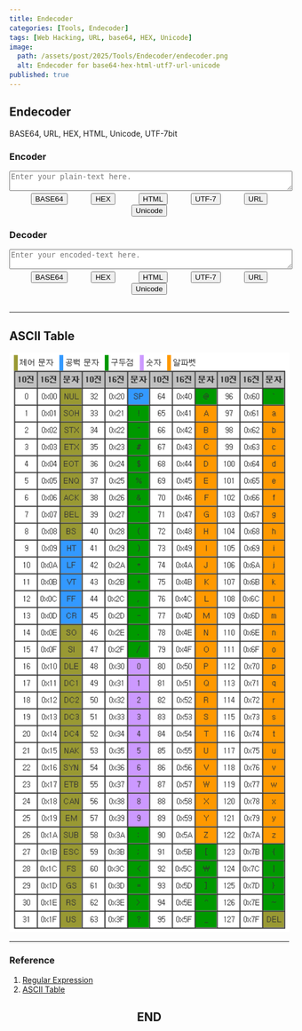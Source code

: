 ```yaml
---
title: Endecoder
categories: [Tools, Endecoder]
tags: [Web Hacking, URL, base64, HEX, Unicode]
image:
  path: /assets/post/2025/Tools/Endecoder/endecoder.png
  alt: Endecoder for base64·hex·html·utf7·url·unicode
published: true
---
```


## Endecoder
BASE64, URL, HEX, HTML, Unicode, UTF-7bit

<h3>Encoder</h3>
<body>
<div><textarea id="inputText" placeholder="Enter your plain-text here." style="width: 100%"></textarea></div>
<div style="text-align: center;"><button onclick="encodeBase64()">BASE64</button>　　　<button onclick="encodeHEX()">HEX</button>　　　<button onclick="encodeHTML()">HTML</button>　　　<button onclick="encodeUTF7()">UTF-7</button>　　　<button onclick="encodeURL()">URL</button>　　　<button onclick="encodeUnicode()">Unicode</button></div>

<h3>Decoder</h3>
<div><textarea id="outputText" placeholder="Enter your encoded-text here." style="width: 100%"></textarea></div>
<div style="text-align: center;"><button onclick="decodeBase64()">BASE64</button>　　　<button onclick="decodeHEX()">HEX</button>　　　<button onclick="decodeHTML()">HTML</button>　　　<button onclick="decodeUTF7()">UTF-7</button>　　　<button onclick="decodeURL()">URL</button>　　　<button onclick="decodeUnicode()">Unicode</button></div>

<script>
    // Base64 인코딩
    function encodeBase64() {
        const input = document.getElementById('inputText').value;
        const encoded = btoa(input);
        document.getElementById('outputText').value = encoded;
    }

    // Base64 디코딩
    function decodeBase64() {
        const input = document.getElementById('outputText').value;
        try {
            const decoded = atob(input);
            document.getElementById('inputText').value = decoded;
        } catch (e) {
            document.getElementById('inputText').value = "디코딩 오류: 올바른 Base64 문자열이 아닙니다.";
        }
    }

    // HEX 인코딩
    function encodeHEX() {
        const input = document.getElementById('inputText').value;
        let encoded = '';
        for (let i = 0; i < input.length; i++) {
            encoded += '\&#x' + input.charCodeAt(i).toString(16).padStart(2, '0');
        }
        document.getElementById('outputText').value = encoded;
    }

    // HEX 디코딩
    function decodeHEX() {
        const input = document.getElementById('outputText').value;
        const regex = /\&#x([0-9a-fA-F]+)/g;
        let decoded = input.replace(regex, (match, p1) => String.fromCharCode(parseInt(p1, 16)));
        document.getElementById('inputText').value = decoded;
    }

    // HTML 인코딩
    function encodeHTML() {
        const input = document.getElementById('inputText').value;
        let encoded = '';
        for (let i = 0; i < input.length; i++) {
            encoded += '\&#x' + input.charCodeAt(i).toString(10).padStart(2, '0') + ';';
        }
        document.getElementById('outputText').value = encoded;
    }

    // HTML 디코딩
    function decodeHTML() {
        const input = document.getElementById('outputText').value;
        const regex = /\&#x([0-9a-fA-F]+);/g;
        let decoded = input.replace(regex, (match, p1) => {
            return String.fromCharCode(parseInt(p1, 10))
        });

        document.getElementById('inputText').value = decoded;
    }
    
    // UTF7 인코딩
    function encodeUTF7() {
        const input = document.getElementById('inputText').value;
        let encoded = '';
        for (let i = 0; i < input.length; i++) {
            encoded += '\&#x' + input.charCodeAt(i).toString(10).padStart(7, '0') + ';';
        }
        document.getElementById('outputText').value = encoded;
    }

    // UTF7 디코딩
    function decodeUTF7() {
        const input = document.getElementById('outputText').value;
        const regex = /\&#x([0-9a-fA-F]+);/g;
        let decoded = input.replace(regex, (match, p1) => String.fromCharCode(parseInt(p1, 10)));
        document.getElementById('inputText').value = decoded;
    }
    
    // URL 인코딩
    function encodeURL() {
        const input = document.getElementById('inputText').value;
        const encoded = encodeURIComponent(input).replace(/'/g,"%27").replace(/"/g,"%22");;
        document.getElementById('outputText').value = encoded;
    }
    
    // URL 디코딩
    function decodeURL() {
        const input = document.getElementById('outputText').value;
        const decoded = decodeURIComponent(input);
        document.getElementById('inputText').value = decoded;
    }

    // Unicode 인코딩
    function encodeUnicode() {
        const input = document.getElementById('inputText').value;
        const encoded = Array.from(input).map(char => '\\u' + ('0000' + char.charCodeAt(0).toString(16)).slice(-4)).join('');
        document.getElementById('outputText').value = encoded;
    }

    // Unicode 디코딩
    function decodeUnicode() {
        const input = document.getElementById('outputText').value;
        const decoded = input.replace(/\\u([a-fA-F0-9]{4})/g, (match, grp) => String.fromCharCode(parseInt(grp, 16)));
        document.getElementById('inputText').value = decoded;
    }
</script>
</body>

<br>

---

## ASCII Table
<img src="/assets/post/2025/Tools/Endecoder/ascii.png" alt="" width=1300>

---

### Reference
1. [Regular Expression](https://inpa.tistory.com/entry/JS-%F0%9F%93%9A-%EC%A0%95%EA%B7%9C%EC%8B%9D-RegExp-%EB%88%84%EA%B5%AC%EB%82%98-%EC%9D%B4%ED%95%B4%ED%95%98%EA%B8%B0-%EC%89%BD%EA%B2%8C-%EC%A0%95%EB%A6%AC)
2. [ASCII Table](https://shaeod.tistory.com/228)

<h2 style="text-align: center;" data-ke-size="size26"><b>END</b></h2>